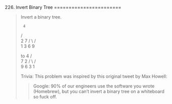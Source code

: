 226. Invert Binary Tree
=======================

> Invert a binary tree.
>
>      4
>    /   \
>   2     7
>  / \   / \
> 1   3 6   9
>
> to
>      4
>    /   \
>   7     2
>  / \   / \
> 9   6 3   1
>
> Trivia:
> This problem was inspired by this original tweet by Max Howell:
> > Google: 90% of our engineers use the software you wrote (Homebrew), but you can’t invert a binary tree on a whiteboard so fuck off.
